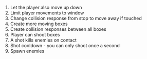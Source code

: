 1. Let the player also move up down
1. Limit player movements to window
1. Change collision response from stop to move away if touched
1. Create more moving boxes
1. Create collision responses between all boxes
1. Player can shoot boxes
1. A shot kills enemies on contact
1. Shot cooldown - you can only shoot once a second
1. Spawn enemies